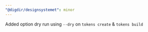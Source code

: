 ```yaml
---
"@digdir/designsystemet": minor
---
```


Added option dry run using `--dry` on `tokens create` & `tokens build`
